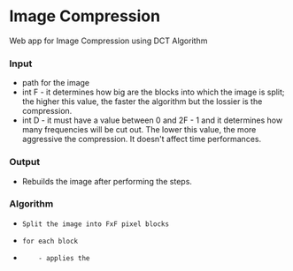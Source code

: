 # Image Compression
Web app for Image Compression using DCT Algorithm

### Input
- path for the image
- int F - it determines how big are the blocks into which the image is split; the higher this value, the faster the algorithm but the lossier is the compression.
- int D - it must have a value between 0 and 2F - 1 and it determines how many frequencies will be cut out. The lower this value, the more aggressive the compression. It doesn't affect time performances.

### Output
- Rebuilds the image after performing the steps.
### Algorithm
-     Split the image into FxF pixel blocks
-     for each block
-         - applies the
